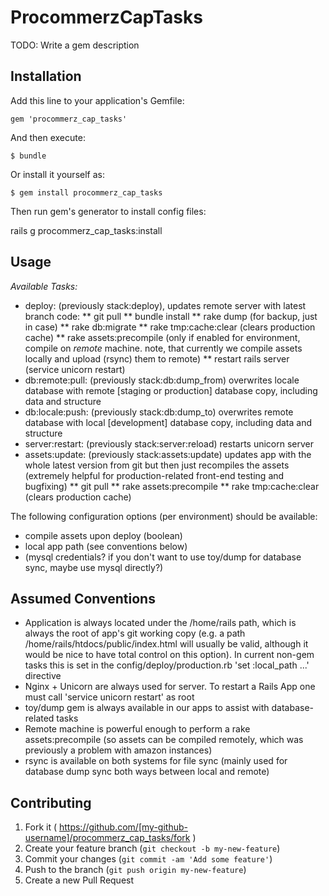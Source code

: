 # ProcommerzCapTasks

TODO: Write a gem description


## Installation

Add this line to your application's Gemfile:

    gem 'procommerz_cap_tasks'

And then execute:

    $ bundle

Or install it yourself as:

    $ gem install procommerz_cap_tasks

Then run gem's generator to install config files:

rails g procommerz_cap_tasks:install


## Usage

*Available Tasks:*

* deploy: (previously stack:deploy), updates remote server with latest branch code:
** git pull
** bundle install
** rake dump (for backup, just in case)
** rake db:migrate
** rake tmp:cache:clear (clears production cache)
** rake assets:precompile (only if enabled for environment, compile on _remote_ machine. note, that currently we compile assets locally and upload (rsync) them to remote)
** restart rails server (service unicorn restart)
* db:remote:pull: (previously stack:db:dump_from) overwrites locale database with remote [staging or production] database copy, including data and structure
* db:locale:push: (previously stack:db:dump_to) overwrites remote database with local [development] database copy, including data and structure
* server:restart: (previously stack:server:reload) restarts unicorn server
* assets:update: (previously stack:assets:update) updates app with the whole latest version from git but then just recompiles the assets (extremely helpful for production-related front-end testing and bugfixing)
** git pull
** rake assets:precompile
** rake tmp:cache:clear (clears production cache)

The following configuration options (per environment) should be available:

* compile assets upon deploy (boolean)
* local app path (see conventions below)
* (mysql credentials? if you don't want to use toy/dump for database sync, maybe use mysql directly?)


## Assumed Conventions

* Application is always located under the /home/rails path, which is always the root of app's git working copy (e.g. a path /home/rails/htdocs/public/index.html will usually be valid, although it would be nice to have total control on this option). In current non-gem tasks this is set in the config/deploy/production.rb 'set :local_path ...' directive
* Nginx + Unicorn are always used for server. To restart a Rails App one must call 'service unicorn restart' as root 
* toy/dump gem is always available in our apps to assist with database-related tasks
* Remote machine is powerful enough to perform a rake assets:precompile (so assets can be compiled remotely, which was previously a problem with amazon instances) 
* rsync is available on both systems for file sync (mainly used for database dump sync both ways between local and remote)


## Contributing

1. Fork it ( https://github.com/[my-github-username]/procommerz_cap_tasks/fork )
2. Create your feature branch (`git checkout -b my-new-feature`)
3. Commit your changes (`git commit -am 'Add some feature'`)
4. Push to the branch (`git push origin my-new-feature`)
5. Create a new Pull Request
